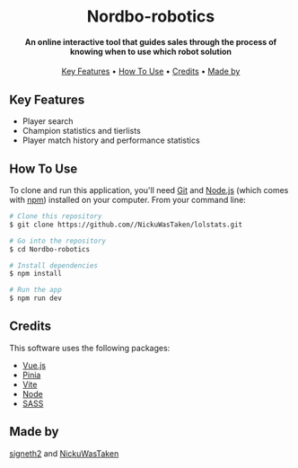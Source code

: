 <h1 align="center">
  Nordbo-robotics
</h1>

<h4 align="center">An online interactive tool that guides sales through the process of knowing when to use which robot solution</h4>


<p align="center">
  <a href="#key-features">Key Features</a> •
  <a href="#how-to-use">How To Use</a> •
  <a href="#credits">Credits</a> •
  <a href="#license">Made by</a>
</p>


## Key Features

* Player search
* Champion statistics and tierlists
* Player match history and performance statistics


## How To Use

To clone and run this application, you'll need [Git](https://git-scm.com) and [Node.js](https://nodejs.org/en/download/) (which comes with [npm](http://npmjs.com)) installed on your computer. From your command line:

```bash
# Clone this repository
$ git clone https://github.com//NickuWasTaken/lolstats.git

# Go into the repository
$ cd Nordbo-robotics 

# Install dependencies
$ npm install

# Run the app
$ npm run dev
```


## Credits

This software uses the following packages:

- [Vue.js](https://vuejs.org)
- [Pinia](https://pinia.vuejs.org)
- [Vite](https://vitejs.dev)
- [Node](https://nodejs.org/en)
- [SASS](https://sass-lang.com/)





## Made by 

[signeth2](https://github.com/signeth2) and [NickuWasTaken](https://github.com/NickuWasTaken)
